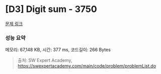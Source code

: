 # [D3] Digit sum - 3750 

[문제 링크](https://swexpertacademy.com/main/code/problem/problemDetail.do?contestProbId=AWHPiSYKAD0DFAUn) 

### 성능 요약

메모리: 67,148 KB, 시간: 377 ms, 코드길이: 266 Bytes



> 출처: SW Expert Academy, https://swexpertacademy.com/main/code/problem/problemList.do